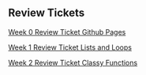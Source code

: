 ## Review Tickets

[Week 0 Review Ticket Github Pages](https://github.com/jeankim05/tri3teambigmac/issues/15)

[Week 1 Review Ticket Lists and Loops](https://github.com/jeankim05/jeanapcsptri3/issues/2)

[Week 2 Review Ticket Classy Functions](https://github.com/jeankim05/jeanapcsptri3/issues/4)
